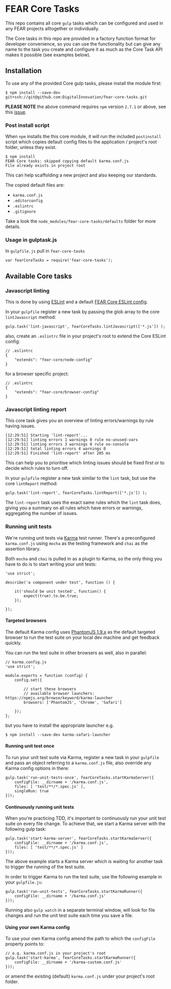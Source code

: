 # FEAR Core Tasks

This repo contains all core `gulp` tasks which can be configured and used in any FEAR projects alltogether or individually.

The Core tasks in this repo are provided in a factory function format for developer convenience, so you can use the functionality but can give any name to the task you create and configure it as much as the Core Task API makes it possible (see examples below).

## Installation

To use any of the provided Core gulp tasks, please install the module first:

```
$ npm install --save-dev git+ssh://git@github.com:DigitalInnovation/fear-core-tasks.git
```

**PLEASE NOTE** the above command requires `npm` version `2.7.1` or above, see this [issue](https://github.com/npm/npm/issues/7121).

### Post install script

When `npm` installs the this core module, it will run the included `postinstall` script which copies default config files to the application / project's root folder, unless they exist.

```
$ npm install
FEAR Core tasks: skipped copying default karma.conf.js
File already exists in project root
```

This can help scaffolding a new project and also keeping our standards.

The copied default files are:

- `karma.conf.js`
- `.editorconfig`
- `.eslintrc`
- `.gitignore`

Take a look the `node_modules/fear-core-tasks/defaults` folder for more details.

### Usage in gulptask.js

In `gulpfile.js` pull in `fear-core-tasks`

```
var fearCoreTasks = require('fear-core-tasks');
```

## Available Core tasks

### Javascript linting

This is done by using [ESLint](http://eslint.org) and a default [FEAR Core ESLint config](https://github.com/DigitalInnovation/fear-core-eslint-config).

In your `gulpfile` register a new task by passing the glob array to the core `lintJavascript` method:

```
gulp.task('lint-javascript', fearCoreTasks.lintJavascript(['*.js']) );
```

also, create an `.eslintrc` file in your project's root to extend the Core ESLint config:

```
// .eslintrc
{
    "extends": "fear-core/node-config"
}
```

for a browser specific project:

```
// .eslintrc
{
    "extends": "fear-core/browser-config"
}
```

### Javascript linting report

This core task gives you an overview of linting errors/warnings by rule having issues.

```
[12:29:51] Starting 'lint-report'...
[12:29:51] linting errors 1 warnings 0 rule no-unused-vars
[12:29:51] linting errors 3 warnings 0 rule no-console
[12:29:51] total linting errors 4 warnings 0
[12:29:51] Finished 'lint-report' after 205 ms
```

This can help you to prioritise which linting issues should be fixed first or to decide which rules to turn off.

In your `gulpfile` register a new task similar to the `lint` task, but use the core `lintReport` method:

```
gulp.task('lint-report', fearCoreTasks.lintReport(['*.js']) );
```

The `lint-report` task uses the exact same rules which the `lint` task does, giving you a summary on all rules which have errors or warnings, aggregating the number of issues.

### Running unit tests

We're running unit tests via [Karma](http://karma-runner.github.io/) test runner. There's a preconfigured `karma.conf.js` using `mocha` as the testing framework and `chai` as the assertion library.

Both `mocha` and `chai` is pulled in as a plugin to Karma, so the only thing you have to do is to start writing your unit tests:

```
'use strict';

describe('a component under test', function () {

    it('should be unit tested', function() {
        expect(true).to.be.true;
    });

});
```

#### Targeted browsers

The default Karma config uses [PhantomJS 1.9.x](http://phantomjs.org/) as the default targeted browser to run the test suite on your local dev machine and get feedback quickly.

You can run the test suite in other browsers as well, also in parallel:

```
// karma.config.js
'use strict';

module.exports = function (config) {
    config.set({

        // start these browsers
        // available browser launchers: https://npmjs.org/browse/keyword/karma-launcher
        browsers: ['PhantomJS', 'Chrome', 'Safari']

    });
};
```

but you have to install the appropriate launcher e.g.

```
$ npm install --save-dev karma-safari-launcher
```

#### Running unit test once

To run your unit test suite via Karma, register a new task in your `gulpfile` and pass an object referring to a `karma.conf.js` file, also override any Karma config options in there:

```
gulp.task('run-unit-tests-once', fearCoreTasks.startKarmaServer({
    configFile: __dirname + '/karma.conf.js',
    files: [ 'test/**/*.spec.js' ],
    singleRun: true
}));
```

#### Continuously running unit tests

When you're practicing TDD, it's important to continuously run your unit test suite on every file change. To achieve that, we start a Karma server with the following gulp task:

```
gulp.task('start-karma-server', fearCoreTasks.startKarmaServer({
    configFile: __dirname + '/karma.conf.js',
    files: [ 'test/**/*.spec.js' ]
}));
```

The above example starts a Karma server which is waiting for another task to trigger the running of the test suite.

In order to trigger Karma to run the test suite, use the following example in your `gulpfile.js`:

```
gulp.task('run-unit-tests', fearCoreTasks.startKarmaRunner({
    configFile: __dirname + '/karma.conf.js'
}));
```

Running also `gulp watch` in a separate terminal window, will look for file changes and run the unit test suite each time you save a file.

#### Using your own Karma config

To use your own Karma config amend the path to which the `configFile` property points to:

```
// e.g. karma.conf.js in your project's root
gulp.task('start-karma', fearCoreTasks.startKarmaRunner({
    configFile: __dirname + '/karma-custom.conf.js'
}));
```

or amend the existing (default) `karma.conf.js` under your project's root folder.